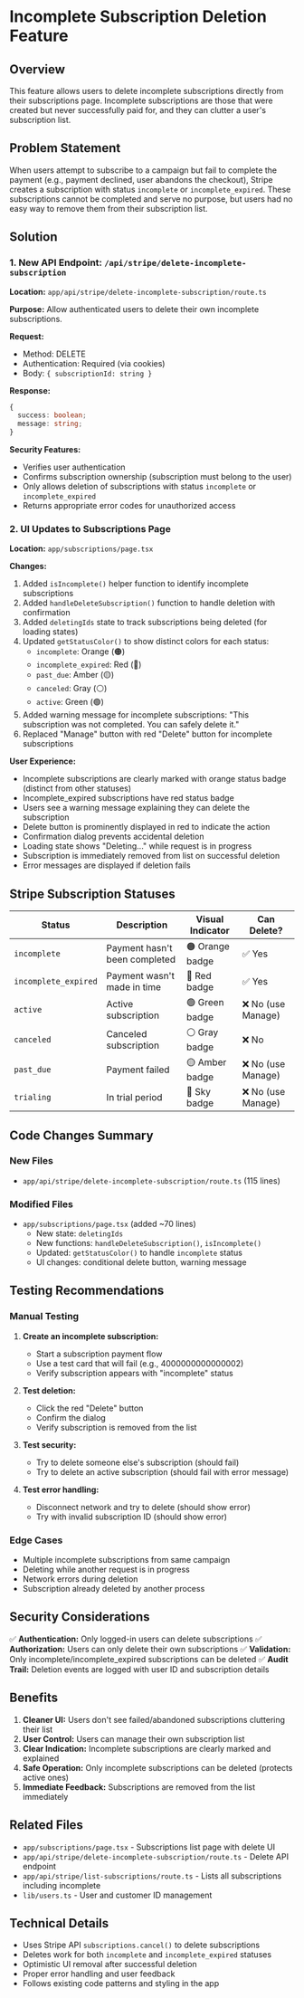 # Incomplete Subscription Deletion Feature

## Overview

This feature allows users to delete incomplete subscriptions directly from their subscriptions page. Incomplete subscriptions are those that were created but never successfully paid for, and they can clutter a user's subscription list.

## Problem Statement

When users attempt to subscribe to a campaign but fail to complete the payment (e.g., payment declined, user abandons the checkout), Stripe creates a subscription with status `incomplete` or `incomplete_expired`. These subscriptions cannot be completed and serve no purpose, but users had no easy way to remove them from their subscription list.

## Solution

### 1. New API Endpoint: `/api/stripe/delete-incomplete-subscription`

**Location:** `app/api/stripe/delete-incomplete-subscription/route.ts`

**Purpose:** Allow authenticated users to delete their own incomplete subscriptions.

**Request:**
- Method: DELETE
- Authentication: Required (via cookies)
- Body: `{ subscriptionId: string }`

**Response:**
```typescript
{
  success: boolean;
  message: string;
}
```

**Security Features:**
- Verifies user authentication
- Confirms subscription ownership (subscription must belong to the user)
- Only allows deletion of subscriptions with status `incomplete` or `incomplete_expired`
- Returns appropriate error codes for unauthorized access

### 2. UI Updates to Subscriptions Page

**Location:** `app/subscriptions/page.tsx`

**Changes:**
1. Added `isIncomplete()` helper function to identify incomplete subscriptions
2. Added `handleDeleteSubscription()` function to handle deletion with confirmation
3. Added `deletingIds` state to track subscriptions being deleted (for loading states)
4. Updated `getStatusColor()` to show distinct colors for each status:
   - `incomplete`: Orange (🟠)
   - `incomplete_expired`: Red (🔴)
   - `past_due`: Amber (🟡)
   - `canceled`: Gray (⚪)
   - `active`: Green (🟢)
5. Added warning message for incomplete subscriptions: "This subscription was not completed. You can safely delete it."
6. Replaced "Manage" button with red "Delete" button for incomplete subscriptions

**User Experience:**
- Incomplete subscriptions are clearly marked with orange status badge (distinct from other statuses)
- Incomplete_expired subscriptions have red status badge
- Users see a warning message explaining they can delete the subscription
- Delete button is prominently displayed in red to indicate the action
- Confirmation dialog prevents accidental deletion
- Loading state shows "Deleting..." while request is in progress
- Subscription is immediately removed from list on successful deletion
- Error messages are displayed if deletion fails

## Stripe Subscription Statuses

| Status | Description | Visual Indicator | Can Delete? |
|--------|-------------|-----------------|-------------|
| `incomplete` | Payment hasn't been completed | 🟠 Orange badge | ✅ Yes |
| `incomplete_expired` | Payment wasn't made in time | 🔴 Red badge | ✅ Yes |
| `active` | Active subscription | 🟢 Green badge | ❌ No (use Manage) |
| `canceled` | Canceled subscription | ⚪ Gray badge | ❌ No |
| `past_due` | Payment failed | 🟡 Amber badge | ❌ No (use Manage) |
| `trialing` | In trial period | 🔵 Sky badge | ❌ No (use Manage) |

## Code Changes Summary

### New Files
- `app/api/stripe/delete-incomplete-subscription/route.ts` (115 lines)

### Modified Files
- `app/subscriptions/page.tsx` (added ~70 lines)
  - New state: `deletingIds`
  - New functions: `handleDeleteSubscription()`, `isIncomplete()`
  - Updated: `getStatusColor()` to handle `incomplete` status
  - UI changes: conditional delete button, warning message

## Testing Recommendations

### Manual Testing

1. **Create an incomplete subscription:**
   - Start a subscription payment flow
   - Use a test card that will fail (e.g., 4000000000000002)
   - Verify subscription appears with "incomplete" status

2. **Test deletion:**
   - Click the red "Delete" button
   - Confirm the dialog
   - Verify subscription is removed from the list

3. **Test security:**
   - Try to delete someone else's subscription (should fail)
   - Try to delete an active subscription (should fail with error message)

4. **Test error handling:**
   - Disconnect network and try to delete (should show error)
   - Try with invalid subscription ID (should show error)

### Edge Cases
- Multiple incomplete subscriptions from same campaign
- Deleting while another request is in progress
- Network errors during deletion
- Subscription already deleted by another process

## Security Considerations

✅ **Authentication:** Only logged-in users can delete subscriptions
✅ **Authorization:** Users can only delete their own subscriptions
✅ **Validation:** Only incomplete/incomplete_expired subscriptions can be deleted
✅ **Audit Trail:** Deletion events are logged with user ID and subscription details

## Benefits

1. **Cleaner UI:** Users don't see failed/abandoned subscriptions cluttering their list
2. **User Control:** Users can manage their own subscription list
3. **Clear Indication:** Incomplete subscriptions are clearly marked and explained
4. **Safe Operation:** Only incomplete subscriptions can be deleted (protects active ones)
5. **Immediate Feedback:** Subscriptions are removed from the list immediately

## Related Files

- `app/subscriptions/page.tsx` - Subscriptions list page with delete UI
- `app/api/stripe/delete-incomplete-subscription/route.ts` - Delete API endpoint
- `app/api/stripe/list-subscriptions/route.ts` - Lists all subscriptions including incomplete
- `lib/users.ts` - User and customer ID management

## Technical Details

- Uses Stripe API `subscriptions.cancel()` to delete subscriptions
- Deletes work for both `incomplete` and `incomplete_expired` statuses
- Optimistic UI removal after successful deletion
- Proper error handling and user feedback
- Follows existing code patterns and styling in the app
